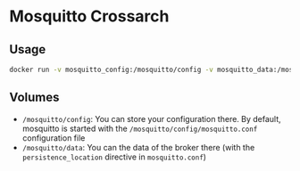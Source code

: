 # Mosquitto Crossarch

## Usage

```bash
docker run -v mosquitto_config:/mosquitto/config -v mosquitto_data:/mosquitto/data -p 1883:1883 -p 8883:8883 -p 9001:9001 crossarch/mosquitto:amd64-latest
```

## Volumes

* `/mosquitto/config`: You can store your configuration there. By default, mosquitto is started with the `/mosquitto/config/mosquitto.conf` configuration file
* `/mosquitto/data`: You can the data of the broker there (with the `persistence_location` directive in `mosquitto.conf`)